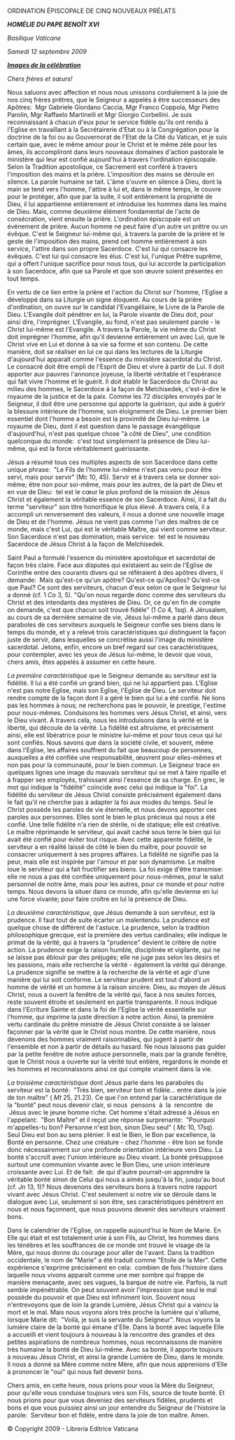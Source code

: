 ORDINATION  ÉPISCOPALE DE CINQ NOUVEAUX PRÉLATS

***HOMÉLIE DU PAPE BENOÎT XVI***

*Basilique Vaticane*

*Samedi 12 septembre 2009*

***[Images de la célébration](http://www.vatican.va/news_services/liturgy/photogallery/2009/20090912/index.html)***

*Chers frères et sœurs!*

Nous saluons avec affection et nous nous unissons cordialement à la joie de nos cinq frères prêtres, que le Seigneur a appelés à être successeurs des Apôtres:  Mgr Gabriele Giordano Caccia, Mgr Franco Coppola, Mgr Pietro Parolin, Mgr Raffaelo Martinelli et Mgr Giorgio Corbellini. Je suis reconnaissant à chacun d'eux pour le service fidèle qu'ils ont rendu à l'Eglise en travaillant à la Secrétairerie d'Etat ou à la Congrégation pour la doctrine de la foi ou au Gouvernorat de l'Etat de la Cité du Vatican, et je suis certain que, avec le même amour pour le Christ et le même zèle pour les âmes, ils accompliront dans leurs nouveaux domaines d'action pastorale le ministère qui leur est confié aujourd'hui à travers l'ordination épiscopale. Selon la Tradition apostolique, ce Sacrement est conféré à travers l'imposition des mains et la prière. L'imposition des mains se déroule en silence. La parole humaine se tait. L'âme s'ouvre en silence à Dieu, dont la main se tend vers l'homme, l'attire à lui et, dans le même temps, le couvre pour le protéger, afin que par la suite, il soit entièrement la propriété de Dieu, il lui appartienne entièrement et introduise les hommes dans les mains de Dieu. Mais, comme deuxième élément fondamental de l'acte de consécration, vient ensuite la prière. L'ordination épiscopale est un événement de prière. Aucun homme ne peut faire d'un autre un prêtre ou un évêque. C'est le Seigneur lui-même qui, à travers la parole de la prière et le geste de l'imposition des mains, prend cet homme entièrement à son service, l'attire dans son propre Sacerdoce. C'est lui qui consacre les évêques. C'est lui qui consacre les élus. C'est lui, l'unique Prêtre suprême, qui a offert l'unique sacrifice pour nous tous, qui lui accorde la participation à son Sacerdoce, afin que sa Parole et que son œuvre soient présentes en tout temps.

En vertu de ce lien entre la prière et l'action du Christ sur l'homme, l'Eglise a développé dans sa Liturgie un signe éloquent. Au cours de la prière d'ordination, on ouvre sur le candidat l'Evangéliaire, le Livre de la Parole de Dieu. L'Evangile doit pénétrer en lui, la Parole vivante de Dieu doit, pour ainsi dire, l'imprégner. L'Evangile, au fond, n'est pas seulement parole - le Christ lui-même est l'Evangile. A travers la Parole, la vie même du Christ doit imprégner l'homme, afin qu'il devienne entièrement un avec Lui, que le Christ vive en Lui et donne à sa vie sa forme et son contenu. De cette manière, doit se réaliser en lui ce qui dans les lectures de la Liturgie d'aujourd'hui apparaît comme l'essence du ministère sacerdotal du Christ. Le consacré doit être empli de l'Esprit de Dieu et vivre à partir de Lui. Il doit apporter aux pauvres l'annonce joyeuse, la liberté véritable et l'espérance qui fait vivre l'homme et le guérit. Il doit établir le Sacerdoce du Christ au milieu des hommes, le Sacerdoce à la façon de Melchisedek, c'est-à-dire le royaume de la justice et de la paix. Comme les 72 disciples envoyés par le Seigneur, il doit être une personne qui apporte la guérison, qui aide à guérir la blessure intérieure de l'homme, son éloignement de Dieu. Le premier bien essentiel dont l'homme a besoin est la proximité de Dieu lui-même. Le royaume de Dieu, dont il est question dans le passage évangélique d'aujourd'hui, n'est pas quelque chose "à côté de Dieu", une condition quelconque du monde:  c'est tout simplement la présence de Dieu lui-même, qui est la force véritablement guérissante.

Jésus a résumé tous ces multiples aspects de son Sacerdoce dans cette unique phrase:  "Le Fils de l'homme lui-même n'est pas venu pour être servi, mais pour servir" (Mc 10, 45). Servir et à travers cela se donner soi-même; être non pour soi-même, mais pour les autres, de la part de Dieu et en vue de Dieu:  tel est le cœur le plus profond de la mission de Jésus Christ et également la véritable essence de son Sacerdoce. Ainsi, il a fait du terme "serviteur" son titre honorifique le plus élevé. A travers cela, il a accompli un renversement des valeurs, il nous a donné une nouvelle image de Dieu et de l'homme. Jésus ne vient pas comme l'un des maîtres de ce monde, mais c'est Lui, qui est le véritable Maître, qui vient comme serviteur. Son Sacerdoce n'est pas domination, mais service:  tel est le nouveau Sacerdoce de Jésus Christ à la façon de Melchisedek.

Saint Paul a formulé l'essence du ministère apostolique et sacerdotal de façon très claire. Face aux disputes qui existaient au sein de l'Eglise de Corinthe entre des courants divers qui se référaient à des apôtres divers, il demande:  Mais qu'est-ce qu'un apôtre? Qu'est-ce qu'Apollos? Qu'est-ce que Paul? Ce sont des serviteurs, chacun d'eux selon ce que le Seigneur lui a donné (cf. 1 *Co* 3, 5). "Qu'on nous regarde donc comme des serviteurs du Christ et des intendants des mystères de Dieu. Or, ce qu'en fin de compte on demande, c'est que chacun soit trouvé fidèle" (1 *Co* 4, 1sq). A Jérusalem, au cours de sa dernière semaine de vie, Jésus lui-même a parlé dans deux paraboles de ces serviteurs auxquels le Seigneur confie ses biens dans le temps du monde, et y a relevé trois caractéristiques qui distinguent la façon juste de servir, dans lesquelles se concrétise aussi l'image du ministère sacerdotal. Jetons, enfin, encore un bref regard sur ces caractéristiques, pour contempler, avec les yeux de Jésus lui-même, le devoir que vous, chers amis, êtes appelés à assumer en cette heure.

*La première caractéristique* que le Seigneur demande au serviteur est la fidélité. Il lui a été confié un grand bien, qui ne lui appartient pas. L'Eglise n'est pas notre Eglise, mais son Eglise, l'Eglise de Dieu. Le serviteur doit rendre compte de la façon dont il a géré le bien qui lui a été confié. Ne lions pas les hommes à nous; ne recherchons pas le pouvoir, le prestige, l'estime pour nous-mêmes. Conduisons les hommes vers Jésus Christ, et ainsi, vers le Dieu vivant. A travers cela, nous les introduisons dans la vérité et la liberté, qui découle de la vérité. La fidélité est altruisme, et précisément ainsi, elle est libératrice pour le ministre lui-même et pour tous ceux qui lui sont confiés. Nous savons que dans la société civile, et souvent, même dans l'Eglise, les affaires souffrent du fait que beaucoup de personnes, auxquelles a été confiée une responsabilité, œuvrent pour elles-mêmes et non pas pour la communauté, pour le bien commun. Le Seigneur trace en quelques lignes une image du mauvais serviteur qui se met à faire ripaille et à frapper ses employés, trahissant ainsi l'essence de sa charge. En grec, le mot qui indique la "fidélité" coïncide avec celui qui indique la "foi". La fidélité du serviteur de Jésus Christ consiste précisément également dans le fait qu'il ne cherche pas à adapter la foi aux modes du temps. Seul le Christ possède les paroles de vie éternelle, et nous devons apporter ces paroles aux personnes. Elles sont le bien le plus précieux qui nous a été confié. Une telle fidélité n'a rien de stérile, ni de statique; elle est créative. Le maître réprimande le serviteur, qui avait caché sous terre le bien qui lui avait été confié pour éviter tout risque. Avec cette apparente fidélité, le serviteur a en réalité laissé de côté le bien du maître, pour pouvoir se consacrer uniquement à ses propres affaires. La fidélité ne signifie pas la peur, mais elle est inspirée par l'amour et par son dynamisme. Le maître loue le serviteur qui a fait fructifier ses biens. La foi exige d'être transmise:  elle ne nous a pas été confiée uniquement pour nous-mêmes, pour le salut personnel de notre âme, mais pour les autres, pour ce monde et pour notre temps. Nous devons la situer dans ce monde, afin qu'elle devienne en lui une force vivante; pour faire croître en lui la présence de Dieu.

*La deuxième caractéristique*, que Jésus demande à son serviteur, est la prudence. Il faut tout de suite écarter un malentendu. La prudence est quelque chose de différent de l'astuce. La prudence, selon la tradition philosophique grecque, est la première des vertus cardinales; elle indique le primat de la vérité, qui à travers la "prudence" devient le critère de notre action. La prudence exige la raison humble, disciplinée et vigilante, qui ne se laisse pas éblouir par des préjugés; elle ne juge pas selon les désirs et les passions, mais elle recherche la vérité - également la vérité qui dérange. La prudence signifie se mettre à la recherche de la vérité et agir d'une manière qui lui soit conforme. Le serviteur prudent est tout d'abord un homme de vérité et un homme à la raison sincère. Dieu, au moyen de Jésus Christ, nous a ouvert la fenêtre de la vérité qui, face à nos seules forces, reste souvent étroite et seulement en partie transparente. Il nous indique dans l'Ecriture Sainte et dans la foi de l'Eglise la vérité essentielle sur l'homme, qui imprime la juste direction à notre action. Ainsi, la première vertu cardinale du prêtre ministre de Jésus Christ consiste à se laisser façonner par la vérité que le Christ nous montre. De cette manière, nous devenons des hommes vraiment raisonnables, qui jugent à partir de l'ensemble et non à partir de détails au hasard. Ne nous laissons pas guider par la petite fenêtre de notre astuce personnelle, mais par la grande fenêtre, que le Christ nous a ouverte sur la vérité tout entière, regardons le monde et les hommes et reconnaissons ainsi ce qui compte vraiment dans la vie.

*La troisième caractéristique* dont Jésus parle dans les paraboles du serviteur est la bonté:  "Très bien, serviteur bon et fidèle... entre dans la joie de ton maître" ( *Mt* 25, 21.23). Ce que l'on entend par la caractéristique de la "bonté" peut nous devenir clair, si nous  pensons  à  la  rencontre  de  Jésus avec le jeune homme riche. Cet homme s'était adressé à Jésus en l'appelant:  "Bon Maître" et il reçut une réponse surprenante:  "Pourquoi m'appelles-tu bon? Personne n'est bon, sinon Dieu seul" ( *Mc* 10, 17sq). Seul Dieu est bon au sens plénier. Il est le Bien, le Bon par excellence, la Bonté en personne. Chez une créature - chez l'homme - être bon se fonde donc nécessairement sur une profonde orientation intérieure vers Dieu. La bonté s'accroît avec l'union intérieure au Dieu vivant. La bonté présuppose surtout une communion vivante avec le Bon Dieu, une union intérieure croissante avec Lui. Et de fait:  de qui d'autre pourrait-on apprendre la véritable bonté sinon de Celui qui nous a aimés jusqu'à la fin, jusqu'au bout (cf. *Jn* 13, 1)? Nous devenons des serviteurs bons à travers notre rapport vivant avec Jésus Christ. C'est seulement si notre vie se déroule dans le dialogue avec Lui, seulement si son être, ses caractéristiques pénètrent en nous et nous façonnent, que nous pouvons devenir des serviteurs vraiment bons.

Dans le calendrier de l'Eglise, on rappelle aujourd'hui le Nom de Marie. En Elle qui était et est totalement unie à son Fils, au Christ, les hommes dans les ténèbres et les souffrances de ce monde ont trouvé le visage de la Mère, qui nous donne du courage pour aller de l'avant. Dans la tradition occidentale, le nom de "Marie" a été traduit comme "Etoile de la Mer". Cette expérience s'exprime précisément en cela:  combien de fois l'histoire dans laquelle nous vivons apparaît comme une mer sombre qui frappe de manière menaçante, avec ses vagues, la barque de notre vie. Parfois, la nuit semble impénétrable. On peut souvent avoir l'impression que seul le mal possède du pouvoir et que Dieu est infiniment loin. Souvent nous n'entrevoyons que de loin la grande Lumière, Jésus Christ qui a vaincu la mort et le mal. Mais nous voyons alors très proche la lumière qui s'allume, lorsque Marie dit:  "Voilà, je suis la servante du Seigneur". Nous voyons la lumière claire de la bonté qui émane d'Elle. Dans la bonté avec laquelle Elle a accueilli et vient toujours à nouveau à la rencontre des grandes et des petites aspirations de nombreux hommes, nous reconnaissons de manière très humaine la bonté de Dieu lui-même. Avec sa bonté, il apporte toujours à nouveau Jésus Christ, et ainsi la grande Lumière de Dieu, dans le monde. Il nous a donné sa Mère comme notre Mère, afin que nous apprenions d'Elle à prononcer le "oui" qui nous fait devenir bons.

Chers amis, en cette heure, nous prions pour vous la Mère du Seigneur, pour qu'elle vous conduise toujours vers son Fils, source de toute bonté. Et nous prions pour que vous deveniez des serviteurs fidèles, prudents et bons et que vous puissiez ainsi un jour entendre du Seigneur de l'histoire la parole:  Serviteur bon et fidèle, entre dans la joie de ton maître. Amen.

© Copyright 2009 - Libreria Editrice Vaticana